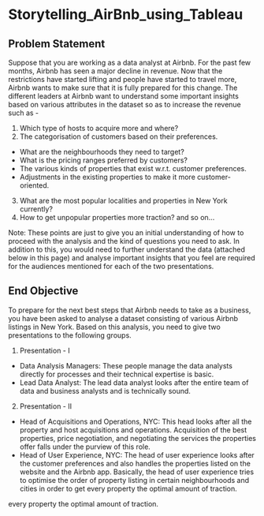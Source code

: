 # Storytelling_AirBnb_using_Tableau

## Problem Statement

Suppose that you are working as a data analyst at Airbnb. For the past few months,
Airbnb has seen a major decline in revenue. Now that the restrictions have started lifting
and people have started to travel more, Airbnb wants to make sure that it is fully prepared
for this change.
The different leaders at Airbnb want to understand some important insights based on
various attributes in the dataset so as to increase the revenue such as -

1. Which type of hosts to acquire more and where?
2. The categorisation of customers based on their preferences.
 - What are the neighbourhoods they need to target?
 - What is the pricing ranges preferred by customers?
 - The various kinds of properties that exist w.r.t. customer preferences.
 - Adjustments in the existing properties to make it more customer-oriented.
3. What are the most popular localities and properties in New York currently?
4. How to get unpopular properties more traction? and so on...
   
Note: These points are just to give you an initial understanding of how to proceed with
the analysis and the kind of questions you need to ask. In addition to this, you would need
to further understand the data (attached below in this page) and analyse important
insights that you feel are required for the audiences mentioned for each of the two
presentations.

## End Objective

To prepare for the next best steps that Airbnb needs to take as a business, you have
been asked to analyse a dataset consisting of various Airbnb listings in New York. Based
on this analysis, you need to give two presentations to the following groups.

1. Presentation - I
 - Data Analysis Managers: These people manage the data analysts directly
for processes and their technical expertise is basic.
 - Lead Data Analyst: The lead data analyst looks after the entire team of data
and business analysts and is technically sound.

2. Presentation - II
 - Head of Acquisitions and Operations, NYC: This head looks after all the
property and host acquisitions and operations. Acquisition of the best
properties, price negotiation, and negotiating the services the properties offer
falls under the purview of this role.
 - Head of User Experience, NYC: The head of user experience looks after the
customer preferences and also handles the properties listed on the website
and the Airbnb app. Basically, the head of user experience tries to optimise
the order of property listing in certain neighbourhoods and cities in order to get
every property the optimal amount of traction.




every property the optimal amount of traction.
